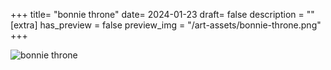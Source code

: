 +++
title= "bonnie throne"
date= 2024-01-23
draft= false
description = ""
[extra]
has_preview = false
preview_img = "/art-assets/bonnie-throne.png"
+++

![bonnie throne](/art-assets/bonnie-throne.png "drawing of princess bubblegum on her candy throne with the shirt she got from marcy on and she looks a bit tired but content")